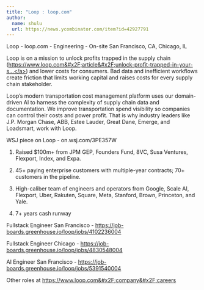 ```yaml
---
title: "Loop : loop.com"
author:
  name: shulu
  url: https://news.ycombinator.com/item?id=42927791
---
```

Loop - loop.com - Engineering - On-site San Francisco, CA, Chicago, IL

Loop is on a mission to unlock profits trapped in the supply chain (<a href="https:&#x2F;&#x2F;www.loop.com&#x2F;article&#x2F;unlock-profit-trapped-in-your-supply-chain" rel="nofollow">https:&#x2F;&#x2F;www.loop.com&#x2F;article&#x2F;unlock-profit-trapped-in-your-s...</a>) and lower costs for consumers. Bad data and inefficient workflows create friction that limits working capital and raises costs for every supply chain stakeholder.

Loop’s modern transportation cost management platform uses our domain-driven AI to harness the complexity of supply chain data and documentation. We improve transportation spend visibility so companies can control their costs and power profit. That is why industry leaders like J.P. Morgan Chase, ABB, Estee Lauder, Great Dane, Emerge, and Loadsmart, work with Loop.

WSJ piece on Loop -  on.wsj.com&#x2F;3PE357W

1. Raised $100m+ from JPM GEP, Founders Fund, 8VC, Susa Ventures, Flexport, Index, and Expa.

2. 45+ paying enterprise customers with multiple-year contracts; 70+ customers in the pipeline.

3. High-caliber team of engineers and operators from Google, Scale AI, Flexport, Uber, Rakuten, Square, Meta, Stanford, Brown, Princeton, and Yale.

4. 7+ years cash runway

Fullstack Engineer San Francisco - <a href="https:&#x2F;&#x2F;job-boards.greenhouse.io&#x2F;loop&#x2F;jobs&#x2F;4102236004" rel="nofollow">https:&#x2F;&#x2F;job-boards.greenhouse.io&#x2F;loop&#x2F;jobs&#x2F;4102236004</a>

Fullstack Engineer Chicago - <a href="https:&#x2F;&#x2F;job-boards.greenhouse.io&#x2F;loop&#x2F;jobs&#x2F;4830548004" rel="nofollow">https:&#x2F;&#x2F;job-boards.greenhouse.io&#x2F;loop&#x2F;jobs&#x2F;4830548004</a>

AI Engineer San Francisco - <a href="https:&#x2F;&#x2F;job-boards.greenhouse.io&#x2F;loop&#x2F;jobs&#x2F;5391540004" rel="nofollow">https:&#x2F;&#x2F;job-boards.greenhouse.io&#x2F;loop&#x2F;jobs&#x2F;5391540004</a>

Other roles at <a href="https:&#x2F;&#x2F;www.loop.com&#x2F;company&#x2F;careers" rel="nofollow">https:&#x2F;&#x2F;www.loop.com&#x2F;company&#x2F;careers</a>
<JobApplication />
